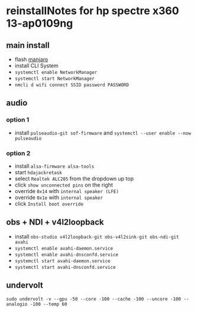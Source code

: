 # reinstallNotes for hp spectre x360 13-ap0109ng

## main install
- flash [manjaro](https://manjaro.org/downloads/official/architect/)
- install CLI System
- `systemctl enable NetworkManager`
- `systemctl start NetworkManager`
- `nmcli d wifi connect SSID password PASSWORD`

## audio
### option 1
- install `pulseaudio-git sof-firmware` and `systemctl --user enable --now pulseaudio`

### option 2
- install `alsa-firmware alsa-tools`
- start `hdajackretask`
- select `Realtek ALC285` from the dropdown up top
- click `show unconnected pins` on the right
- override `0x14` with `internal speaker (LFE)`
- override `0x1e` with `internal speaker`
- click `Install boot override`

## obs + NDI + v4l2loopback
- install `obs-studio v4l2loopback-git obs-v4l2sink-git obs-ndi-git avahi`
- `systemctl enable avahi-daemon.service`
- `systemctl enable avahi-dnsconfd.service`
- `systemctl start avahi-daemon.service`
- `systemctl start avahi-dnsconfd.service`


## undervolt
`sudo undervolt -v --gpu -50 --core -100 --cache -100 --uncore -100 --analogio -100 --temp 60`
